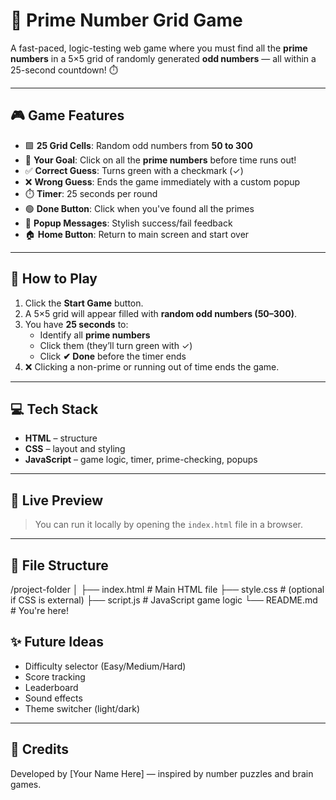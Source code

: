# 🔢 Prime Number Grid Game

A fast-paced, logic-testing web game where you must find all the **prime numbers** in a 5×5 grid of randomly generated **odd numbers** — all within a 25-second countdown! ⏱️

---

## 🎮 Game Features

- 🟩 **25 Grid Cells**: Random odd numbers from **50 to 300**
- 🧠 **Your Goal**: Click on all the **prime numbers** before time runs out!
- ✅ **Correct Guess**: Turns green with a checkmark (✓)
- ❌ **Wrong Guess**: Ends the game immediately with a custom popup
- ⏱️ **Timer**: 25 seconds per round
- 🟢 **Done Button**: Click when you've found all the primes
- 🎉 **Popup Messages**: Stylish success/fail feedback
- 🏠 **Home Button**: Return to main screen and start over

---

## 🚀 How to Play

1. Click the **Start Game** button.
2. A 5×5 grid will appear filled with **random odd numbers (50–300)**.
3. You have **25 seconds** to:
   - Identify all **prime numbers**
   - Click them (they’ll turn green with ✓)
   - Click **✔ Done** before the timer ends
4. ❌ Clicking a non-prime or running out of time ends the game.

---

## 💻 Tech Stack

- **HTML** – structure
- **CSS** – layout and styling
- **JavaScript** – game logic, timer, prime-checking, popups

---

## 🧪 Live Preview

> You can run it locally by opening the `index.html` file in a browser.

---

## 📂 File Structure

/project-folder
│
├── index.html # Main HTML file
├── style.css # (optional if CSS is external)
├── script.js # JavaScript game logic
└── README.md # You're here!



## ✨ Future Ideas

- Difficulty selector (Easy/Medium/Hard)
- Score tracking
- Leaderboard
- Sound effects
- Theme switcher (light/dark)

---

## 📧 Credits

Developed by [Your Name Here] — inspired by number puzzles and brain games.
